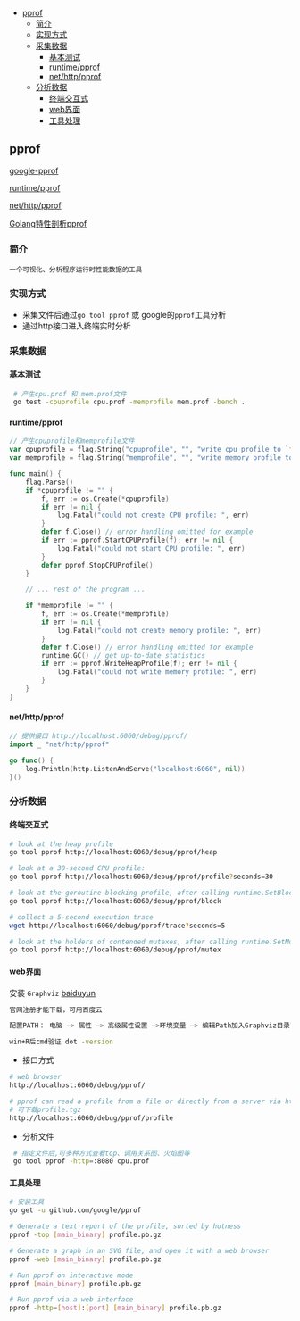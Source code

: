 <!-- TOC -->

- [pprof](#pprof)
  - [简介](#简介)
  - [实现方式](#实现方式)
  - [采集数据](#采集数据)
    - [基本测试](#基本测试)
    - [runtime/pprof](#runtimepprof)
    - [net/http/pprof](#nethttppprof)
  - [分析数据](#分析数据)
    - [终端交互式](#终端交互式)
    - [web界面](#web界面)
    - [工具处理](#工具处理)

<!-- /TOC -->



## pprof

[google-pprof](https://github.com/google/pprof)

[runtime/pprof](https://godoc.org/runtime/pprof)

[net/http/pprof](https://godoc.org/net/http/pprof)

[Golang特性剖析pprof](https://www.jianshu.com/p/4e4ff6be6af9)

### 简介

    一个可视化、分析程序运行时性能数据的工具

### 实现方式

- 采集文件后通过`go tool pprof` 或 google的`pprof`工具分析
- 通过http接口进入终端实时分析

### 采集数据

#### 基本测试

```bash
 # 产生cpu.prof 和 mem.prof文件
 go test -cpuprofile cpu.prof -memprofile mem.prof -bench .
```

#### runtime/pprof
```go
// 产生cpuprofile和memprofile文件
var cpuprofile = flag.String("cpuprofile", "", "write cpu profile to `file`")
var memprofile = flag.String("memprofile", "", "write memory profile to `file`")

func main() {
    flag.Parse()
    if *cpuprofile != "" {
        f, err := os.Create(*cpuprofile)
        if err != nil {
            log.Fatal("could not create CPU profile: ", err)
        }
        defer f.Close() // error handling omitted for example
        if err := pprof.StartCPUProfile(f); err != nil {
            log.Fatal("could not start CPU profile: ", err)
        }
        defer pprof.StopCPUProfile()
    }

    // ... rest of the program ...

    if *memprofile != "" {
        f, err := os.Create(*memprofile)
        if err != nil {
            log.Fatal("could not create memory profile: ", err)
        }
        defer f.Close() // error handling omitted for example
        runtime.GC() // get up-to-date statistics
        if err := pprof.WriteHeapProfile(f); err != nil {
            log.Fatal("could not write memory profile: ", err)
        }
    }
}
```
#### net/http/pprof

```go
// 提供接口 http://localhost:6060/debug/pprof/ 
import _ "net/http/pprof"

go func() {
	log.Println(http.ListenAndServe("localhost:6060", nil))
}()
```

### 分析数据

#### 终端交互式

```bash
# look at the heap profile
go tool pprof http://localhost:6060/debug/pprof/heap

# look at a 30-second CPU profile:
go tool pprof http://localhost:6060/debug/pprof/profile?seconds=30

# look at the goroutine blocking profile, after calling runtime.SetBlockProfileRate in your program:
go tool pprof http://localhost:6060/debug/pprof/block

# collect a 5-second execution trace
wget http://localhost:6060/debug/pprof/trace?seconds=5

# look at the holders of contended mutexes, after calling runtime.SetMutexProfileFraction in your program:
go tool pprof http://localhost:6060/debug/pprof/mutex
```

#### web界面
  
  安装 `Graphviz`  [baiduyun]( https://pan.baidu.com/s/1czQxYY?fid=393219168683528 )
  
  ```bash
  官网注册才能下载，可用百度云

 配置PATH： 电脑 —> 属性 —> 高级属性设置 —>环境变量 —> 编辑Path加入Graphviz目录\bin

 win+R后cmd验证 dot -version
  ```

- 接口方式

```bash
# web browser
http://localhost:6060/debug/pprof/

# pprof can read a profile from a file or directly from a server via http.
# 可下载profile.tgz
http://localhost:6060/debug/pprof/profile
```

- 分析文件
```bash
 # 指定文件后,可多种方式查看top、调用关系图、火焰图等
 go tool pprof -http=:8080 cpu.prof
```

#### 工具处理
```bash
# 安装工具
go get -u github.com/google/pprof

# Generate a text report of the profile, sorted by hotness
pprof -top [main_binary] profile.pb.gz

# Generate a graph in an SVG file, and open it with a web browser
pprof -web [main_binary] profile.pb.gz

# Run pprof on interactive mode
pprof [main_binary] profile.pb.gz

# Run pprof via a web interface
pprof -http=[host]:[port] [main_binary] profile.pb.gz
```

